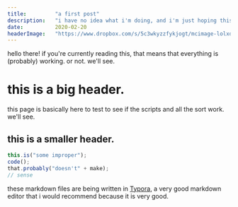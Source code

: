 ```yaml
---
title:         "a first post"
description:   "i have no idea what i'm doing, and i'm just hoping this works correctly."
date:          2020-02-20
headerImage:   "https://www.dropbox.com/s/5c3wkyzzfykjogt/mcimage-lolxd.jpg?dl=1"
---
```


hello there! if you're currently reading this, that means that everything is (probably) working. or not. we'll see.

# this is a big header.

this page is basically here to test to see if the scripts and all the sort work. we'll see.

## this is a smaller header.

```javascript
this.is("some improper");
code();
that.probably("doesn't" + make);
// sense
```

these markdown files are being written in [Typora](https://typora.io), a very good markdown editor that i would recommend because it is very good.

